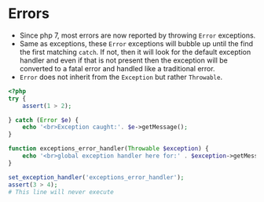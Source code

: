 # Errors #
* Since php 7, most errors are now reported by throwing `Error` exceptions.
* Same as exceptions, these `Error` exceptions will bubble up until the find the first matching `catch`. If not, then it will look for the default exception handler and even if that is not present then the exception will be converted to a fatal error and handled like a traditional error.
* `Error` does not inherit from the `Exception` but rather `Throwable`.
```php
<?php
try {
    assert(1 > 2);

} catch (Error $e) {
    echo '<br>Exception caught:'. $e->getMessage();
} 

function exceptions_error_handler(Throwable $exception) {
    echo '<br>global exception handler here for:' . $exception->getMessage();
}

set_exception_handler('exceptions_error_handler');
assert(3 > 4);
# This line will never execute
```